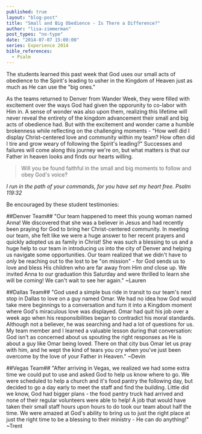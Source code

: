 ```yaml
---
published: true
layout: "blog-post"
title: "Small and Big Obedience - Is There a Difference?"
author: "lisa-zimmerman"
post_types: "no-type"
date: "2014-07-07 15:00:00"
series: Experience 2014
bible_references: 
  - Psalm
---
```


The students learned this past week that God uses our small acts of obedience to the Spirit's leading to usher in the Kingdom of Heaven just as much as He can use the "big ones."

As the teams returned to Denver from Wander Week, they were filled with excitement over the ways God had given the opporunity to co-labor with Him in.  A sense of wonder was also upon them, realizing this lifetime will never reveal the entirety of the kingdom advancement their small and big acts of obedience had.  But with the excitement and wonder came a humble brokenness while reflecting on the challenging moments - "How well did I display Christ-centered love and community within my team?  How often did I tire and grow weary of following the Spirit's leading?"  Successes and failures will come along this journey we're on, but what matters is that our Father in heaven looks and finds our hearts willing.

>Will you be found faithful in the small and big moments to follow and obey God's voice?

*I run in the path of your commands, for you have set my heart free.  Psalm 119:32*

Be encouraged by these student testimonies:

##Denver Team##
"Our team happened to meet this young woman named Anna!  We discovered that she was a believer in Jesus and had recently been praying for God to bring her Christ-centered community.  In meeting our team, she felt like we were a huge answer to her recent prayers and quickly adopted us as family in Christ!  She was such a blessing to us and a huge help to our team in introducing us into the city of Denver and helping us navigate some opportunities.  Our team realized that we didn't have to *only* be reaching out to the lost to be "on mission" - for God sends us to love and bless His children who are far away from Him *and* close up.  We invited Anna to our graduation this Saturday and were thrilled to learn she will be coming! We can't wait to see her again." ~Lauren 

##Dallas Team##
"God used a simple bus ride in transit to our team's next stop in Dallas to love on a guy named Omar.  We had no idea how God would take mere beginnings to a conversation and turn it into a Kingdom moment where God's miraculous love was displayed.  Omar had quit his job over a week ago when his responsibilities began to contradict his moral standards.  Although not a believer, he was searching and had a lot of questions for us.  My team member and I learned a valuable lesson during that conversation: God isn't as concerned about us spouting the right responses as He is about a guy like Omar being loved.  There on that city bus Omar let us pray with him, and he wept the kind of tears you cry when you've just been overcome by the love of your Father in Heaven." ~Devin

##Vegas Team##
"After arriving in Vegas, we realized we had some extra time we could put to use and asked God to help us know where to go.  We were scheduled to help a church and it's food pantry the following day, but decided to go a day early to meet the staff and find the building.  Little did we know, God had bigger plans - the food pantry truck had arrived and none of their regular volunteers were able to help!  A job that would have taken their small staff hours upon hours to do took our team about half the time.  We were amazed at God's ability to bring us to just the right place at just the right time to be a blessing to their ministry - He can do anything!" ~Trent